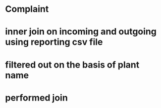 # Complaint
# inner join on incoming and outgoing using reporting csv file
# filtered out on the basis of plant name
# performed join
